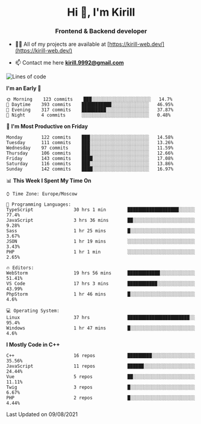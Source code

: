 <h1 align="center">Hi 👋, I'm Kirill</h1>
<h3 align="center">Frontend & Backend developer</h3>

- 👨‍💻 All of my projects are available at [https://kirill-web.dev/](https://kirill-web.dev/)

- 📫 Contact me here **kirill.9992@gmail.com**











<!--START_SECTION:waka-->
![Lines of code](https://img.shields.io/badge/From%20Hello%20World%20I%27ve%20Written-146077%20lines%20of%20code-blue)

**I'm an Early 🐤** 

```text
🌞 Morning    123 commits    ███░░░░░░░░░░░░░░░░░░░░░░   14.7% 
🌆 Daytime    393 commits    ███████████░░░░░░░░░░░░░░   46.95% 
🌃 Evening    317 commits    █████████░░░░░░░░░░░░░░░░   37.87% 
🌙 Night      4 commits      ░░░░░░░░░░░░░░░░░░░░░░░░░   0.48%

```
📅 **I'm Most Productive on Friday** 

```text
Monday       122 commits    ███░░░░░░░░░░░░░░░░░░░░░░   14.58% 
Tuesday      111 commits    ███░░░░░░░░░░░░░░░░░░░░░░   13.26% 
Wednesday    97 commits     ███░░░░░░░░░░░░░░░░░░░░░░   11.59% 
Thursday     106 commits    ███░░░░░░░░░░░░░░░░░░░░░░   12.66% 
Friday       143 commits    ████░░░░░░░░░░░░░░░░░░░░░   17.08% 
Saturday     116 commits    ███░░░░░░░░░░░░░░░░░░░░░░   13.86% 
Sunday       142 commits    ████░░░░░░░░░░░░░░░░░░░░░   16.97%

```


📊 **This Week I Spent My Time On** 

```text
⌚︎ Time Zone: Europe/Moscow

💬 Programming Languages: 
TypeScript               30 hrs 1 min        ███████████████████░░░░░░   77.4% 
JavaScript               3 hrs 36 mins       ██░░░░░░░░░░░░░░░░░░░░░░░   9.28% 
Sass                     1 hr 25 mins        █░░░░░░░░░░░░░░░░░░░░░░░░   3.67% 
JSON                     1 hr 19 mins        ░░░░░░░░░░░░░░░░░░░░░░░░░   3.43% 
PHP                      1 hr 1 min          ░░░░░░░░░░░░░░░░░░░░░░░░░   2.65%

🔥 Editors: 
WebStorm                 19 hrs 56 mins      ████████████░░░░░░░░░░░░░   51.41% 
VS Code                  17 hrs 3 mins       ███████████░░░░░░░░░░░░░░   43.99% 
PhpStorm                 1 hr 46 mins        █░░░░░░░░░░░░░░░░░░░░░░░░   4.6%

💻 Operating System: 
Linux                    37 hrs              ███████████████████████░░   95.4% 
Windows                  1 hr 47 mins        █░░░░░░░░░░░░░░░░░░░░░░░░   4.6%

```

**I Mostly Code in C++** 

```text
C++                      16 repos            █████████░░░░░░░░░░░░░░░░   35.56% 
JavaScript               11 repos            ██████░░░░░░░░░░░░░░░░░░░   24.44% 
Vue                      5 repos             ██░░░░░░░░░░░░░░░░░░░░░░░   11.11% 
Twig                     3 repos             █░░░░░░░░░░░░░░░░░░░░░░░░   6.67% 
PHP                      2 repos             █░░░░░░░░░░░░░░░░░░░░░░░░   4.44%

```



 Last Updated on 09/08/2021
<!--END_SECTION:waka-->
